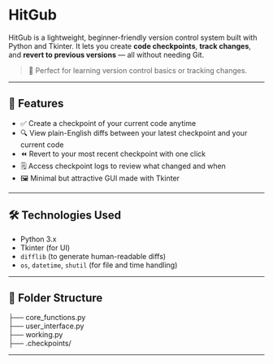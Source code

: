 # HitGub
HitGub is a lightweight, beginner-friendly version control system built with Python and Tkinter. It lets you create **code checkpoints**, **track changes**, and **revert to previous versions** — all without needing Git.

> 🚀 Perfect for learning version control basics or tracking changes.

---

## 📸 Features

- ✅ Create a checkpoint of your current code anytime
- 🔍 View plain-English diffs between your latest checkpoint and your current code
- ⏪ Revert to your most recent checkpoint with one click
- 🗒️ Access checkpoint logs to review what changed and when
- 🖼️ Minimal but attractive GUI made with Tkinter

---

## 🛠️ Technologies Used

- Python 3.x
- Tkinter (for UI)
- `difflib` (to generate human-readable diffs)
- `os`, `datetime`, `shutil` (for file and time handling)

---

## 🧩 Folder Structure

├── core_functions.py  
├── user_interface.py  
├── working.py  
├── .checkpoints/  

---
